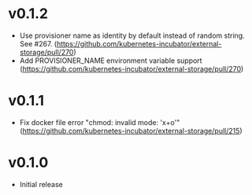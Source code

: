 # v0.1.2
- Use provisioner name as identity by default instead of random string. See #267. (https://github.com/kubernetes-incubator/external-storage/pull/270)
- Add PROVISIONER_NAME environment variable support (https://github.com/kubernetes-incubator/external-storage/pull/270)

# v0.1.1
- Fix docker file error "chmod: invalid mode: 'x+o'" (https://github.com/kubernetes-incubator/external-storage/pull/215)

# v0.1.0
- Initial release